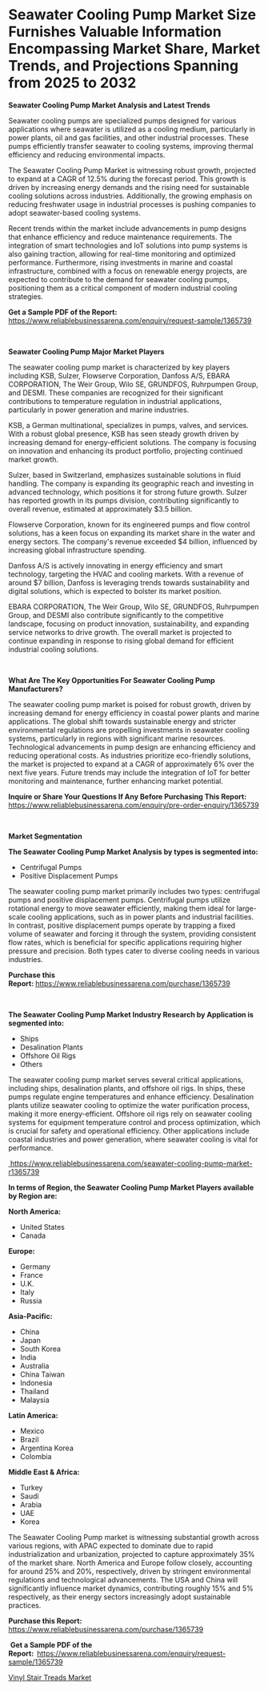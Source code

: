 <p><h1>Seawater Cooling Pump Market Size Furnishes Valuable Information Encompassing Market Share, Market Trends, and Projections Spanning from 2025 to 2032</h1></p><p><strong>Seawater Cooling Pump Market Analysis and Latest Trends</strong></p>
<p><p>Seawater cooling pumps are specialized pumps designed for various applications where seawater is utilized as a cooling medium, particularly in power plants, oil and gas facilities, and other industrial processes. These pumps efficiently transfer seawater to cooling systems, improving thermal efficiency and reducing environmental impacts. </p><p>The Seawater Cooling Pump Market is witnessing robust growth, projected to expand at a CAGR of 12.5% during the forecast period. This growth is driven by increasing energy demands and the rising need for sustainable cooling solutions across industries. Additionally, the growing emphasis on reducing freshwater usage in industrial processes is pushing companies to adopt seawater-based cooling systems.</p><p>Recent trends within the market include advancements in pump designs that enhance efficiency and reduce maintenance requirements. The integration of smart technologies and IoT solutions into pump systems is also gaining traction, allowing for real-time monitoring and optimized performance. Furthermore, rising investments in marine and coastal infrastructure, combined with a focus on renewable energy projects, are expected to contribute to the demand for seawater cooling pumps, positioning them as a critical component of modern industrial cooling strategies.</p></p>
<p><strong>Get a Sample PDF of the Report:&nbsp;</strong> <a href="https://www.reliablebusinessarena.com/enquiry/request-sample/1365739?utm_campaign=1990&utm_medium=2&utm_source=Github&utm_content=ia&utm_term=22032025&utm_id=seawater-cooling-pump">https://www.reliablebusinessarena.com/enquiry/request-sample/1365739</a></p>
<p>&nbsp;</p>
<p><strong>Seawater Cooling Pump Major Market Players</strong></p>
<p><p>The seawater cooling pump market is characterized by key players including KSB, Sulzer, Flowserve Corporation, Danfoss A/S, EBARA CORPORATION, The Weir Group, Wilo SE, GRUNDFOS, Ruhrpumpen Group, and DESMI. These companies are recognized for their significant contributions to temperature regulation in industrial applications, particularly in power generation and marine industries.</p><p>KSB, a German multinational, specializes in pumps, valves, and services. With a robust global presence, KSB has seen steady growth driven by increasing demand for energy-efficient solutions. The company is focusing on innovation and enhancing its product portfolio, projecting continued market growth.</p><p>Sulzer, based in Switzerland, emphasizes sustainable solutions in fluid handling. The company is expanding its geographic reach and investing in advanced technology, which positions it for strong future growth. Sulzer has reported growth in its pumps division, contributing significantly to overall revenue, estimated at approximately $3.5 billion.</p><p>Flowserve Corporation, known for its engineered pumps and flow control solutions, has a keen focus on expanding its market share in the water and energy sectors. The company's revenue exceeded $4 billion, influenced by increasing global infrastructure spending. </p><p>Danfoss A/S is actively innovating in energy efficiency and smart technology, targeting the HVAC and cooling markets. With a revenue of around $7 billion, Danfoss is leveraging trends towards sustainability and digital solutions, which is expected to bolster its market position.</p><p>EBARA CORPORATION, The Weir Group, Wilo SE, GRUNDFOS, Ruhrpumpen Group, and DESMI also contribute significantly to the competitive landscape, focusing on product innovation, sustainability, and expanding service networks to drive growth. The overall market is projected to continue expanding in response to rising global demand for efficient industrial cooling solutions.</p></p>
<p>&nbsp;</p>
<p><strong>What Are The Key Opportunities For Seawater Cooling Pump Manufacturers?</strong></p>
<p><p>The seawater cooling pump market is poised for robust growth, driven by increasing demand for energy efficiency in coastal power plants and marine applications. The global shift towards sustainable energy and stricter environmental regulations are propelling investments in seawater cooling systems, particularly in regions with significant marine resources. Technological advancements in pump design are enhancing efficiency and reducing operational costs. As industries prioritize eco-friendly solutions, the market is projected to expand at a CAGR of approximately 6% over the next five years. Future trends may include the integration of IoT for better monitoring and maintenance, further enhancing market potential.</p></p>
<p><strong>Inquire or Share Your Questions If Any Before Purchasing This Report:</strong> <a href="https://www.reliablebusinessarena.com/enquiry/pre-order-enquiry/1365739?utm_campaign=1990&utm_medium=2&utm_source=Github&utm_content=ia&utm_term=22032025&utm_id=seawater-cooling-pump">https://www.reliablebusinessarena.com/enquiry/pre-order-enquiry/1365739</a></p>
<p>&nbsp;</p>
<p><strong>Market Segmentation</strong></p>
<p><strong>The Seawater Cooling Pump Market Analysis by types is segmented into:</strong></p>
<p><ul><li>Centrifugal Pumps</li><li>Positive Displacement Pumps</li></ul></p>
<p><p>The seawater cooling pump market primarily includes two types: centrifugal pumps and positive displacement pumps. Centrifugal pumps utilize rotational energy to move seawater efficiently, making them ideal for large-scale cooling applications, such as in power plants and industrial facilities. In contrast, positive displacement pumps operate by trapping a fixed volume of seawater and forcing it through the system, providing consistent flow rates, which is beneficial for specific applications requiring higher pressure and precision. Both types cater to diverse cooling needs in various industries.</p></p>
<p><strong>Purchase this Report:&nbsp;</strong><a href="https://www.reliablebusinessarena.com/purchase/1365739?utm_campaign=1990&utm_medium=2&utm_source=Github&utm_content=ia&utm_term=22032025&utm_id=seawater-cooling-pump">https://www.reliablebusinessarena.com/purchase/1365739</a></p>
<p>&nbsp;</p>
<p><strong>The Seawater Cooling Pump Market Industry Research by Application is segmented into:</strong></p>
<p><ul><li>Ships</li><li>Desalination Plants</li><li>Offshore Oil Rigs</li><li>Others</li></ul></p>
<p><p>The seawater cooling pump market serves several critical applications, including ships, desalination plants, and offshore oil rigs. In ships, these pumps regulate engine temperatures and enhance efficiency. Desalination plants utilize seawater cooling to optimize the water purification process, making it more energy-efficient. Offshore oil rigs rely on seawater cooling systems for equipment temperature control and process optimization, which is crucial for safety and operational efficiency. Other applications include coastal industries and power generation, where seawater cooling is vital for performance.</p></p>
<p><a href="https://www.reliablebusinessarena.com/seawater-cooling-pump-market-r1365739?utm_campaign=1990&utm_medium=2&utm_source=Github&utm_content=ia&utm_term=22032025&utm_id=seawater-cooling-pump">&nbsp;https://www.reliablebusinessarena.com/seawater-cooling-pump-market-r1365739</a></p>
<p><strong>In terms of Region, the Seawater Cooling Pump Market Players available by Region are:</strong></p>
<p>
    <p> <strong> North America: </strong>
        <ul>
            <li>United States</li>
            <li>Canada</li>
        </ul>
        </p> 
    <p> <strong> Europe: </strong>
        <ul>
            <li>Germany</li>
            <li>France</li>
            <li>U.K.</li>
            <li>Italy</li>
            <li>Russia</li>
        </ul>
        </p> 
    <p> <strong> Asia-Pacific: </strong>
        <ul>
            <li>China</li>
            <li>Japan</li>
            <li>South Korea</li>
            <li>India</li>
            <li>Australia</li>
            <li>China Taiwan</li>
            <li>Indonesia</li>
            <li>Thailand</li>
            <li>Malaysia</li>
        </ul>
        </p> 
    <p> <strong> Latin America: </strong>
        <ul>
            <li>Mexico</li>
            <li>Brazil</li>
            <li>Argentina Korea</li>
            <li>Colombia</li>
        </ul>
        </p> 
    <p> <strong> Middle East & Africa: </strong>
        <ul>
            <li>Turkey</li>
            <li>Saudi</li>
            <li>Arabia</li>
            <li>UAE</li>
            <li>Korea</li>
        </ul>
    </p>
    </p>
<p><p>The Seawater Cooling Pump market is witnessing substantial growth across various regions, with APAC expected to dominate due to rapid industrialization and urbanization, projected to capture approximately 35% of the market share. North America and Europe follow closely, accounting for around 25% and 20%, respectively, driven by stringent environmental regulations and technological advancements. The USA and China will significantly influence market dynamics, contributing roughly 15% and 5% respectively, as their energy sectors increasingly adopt sustainable practices.</p></p>
<p><strong>Purchase this Report: </strong><a href="https://www.reliablebusinessarena.com/purchase/1365739?utm_campaign=1990&utm_medium=2&utm_source=Github&utm_content=ia&utm_term=22032025&utm_id=seawater-cooling-pump">https://www.reliablebusinessarena.com/purchase/1365739</a></p>
<p>&nbsp;<strong>Get a Sample PDF of the Report:&nbsp;&nbsp;</strong><a href="https://www.reliablebusinessarena.com/enquiry/request-sample/1365739?utm_campaign=1990&utm_medium=2&utm_source=Github&utm_content=ia&utm_term=22032025&utm_id=seawater-cooling-pump">https://www.reliablebusinessarena.com/enquiry/request-sample/1365739</a></p>
<p><strong></strong></p>
<p><p><a href="https://github.com/MariaWashington76/Market-Research-Report-List-2/blob/main/vinyl-stair-treads-market.md?utm_campaign=1990&utm_medium=2&utm_source=Github&utm_content=ia&utm_term=22032025&utm_id=seawater-cooling-pump">Vinyl Stair Treads Market</a></p></p>
